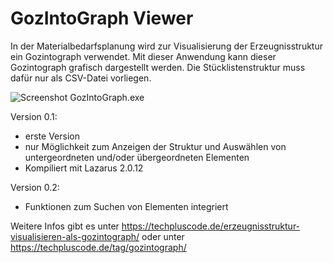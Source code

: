 # GozIntoGraph Viewer

In der Materialbedarfsplanung wird zur Visualisierung der Erzeugnisstruktur ein Gozintograph verwendet. Mit dieser Anwendung kann dieser Gozintograph grafisch dargestellt werden. Die Stücklistenstruktur muss dafür nur als CSV-Datei vorliegen.

![Screenshot GozIntoGraph.exe](https://techpluscode.de/data/gozintograph/gozintograph-exe.jpg)

Version 0.1: 
- erste Version
- nur Möglichkeit zum Anzeigen der Struktur und Auswählen von untergeordneten und/oder übergeordneten Elementen
- Kompiliert mit Lazarus 2.0.12

Version 0.2:
- Funktionen zum Suchen von Elementen integriert


Weitere Infos gibt es unter https://techpluscode.de/erzeugnisstruktur-visualisieren-als-gozintograph/
oder unter https://techpluscode.de/tag/gozintograph/
